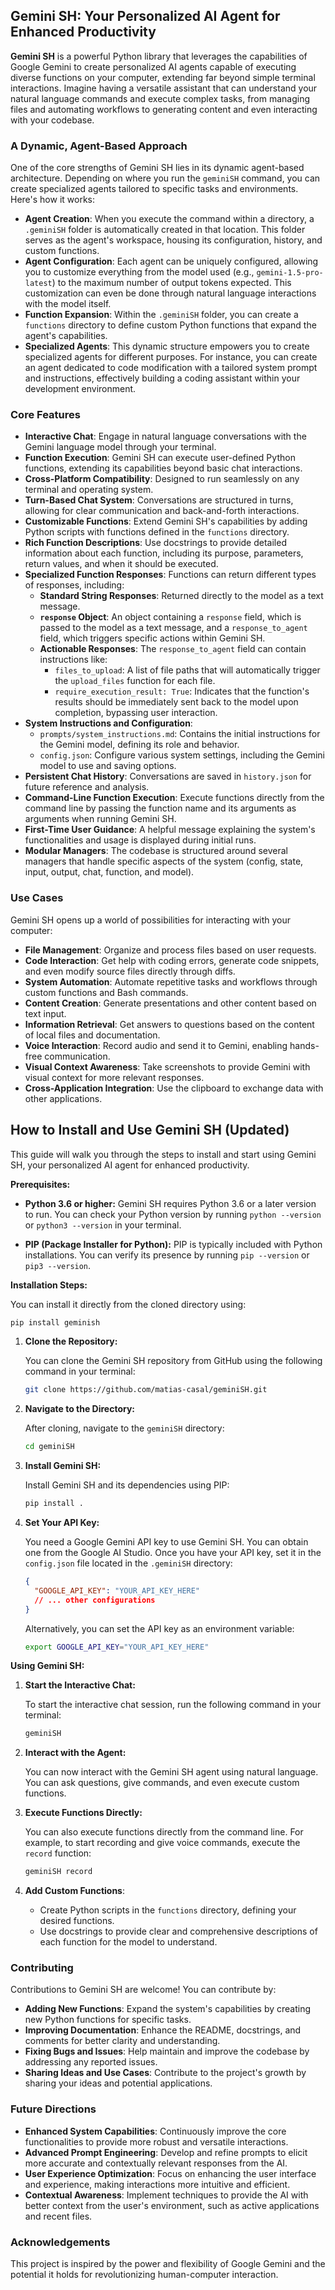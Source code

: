 ## Gemini SH: Your Personalized AI Agent for Enhanced Productivity

**Gemini SH** is a powerful Python library that leverages the capabilities of Google Gemini to create personalized AI agents capable of executing diverse functions on your computer, extending far beyond simple terminal interactions. Imagine having a versatile assistant that can understand your natural language commands and execute complex tasks, from managing files and automating workflows to generating content and even interacting with your codebase.

### A Dynamic, Agent-Based Approach

One of the core strengths of Gemini SH lies in its dynamic agent-based architecture. Depending on where you run the `geminiSH` command, you can create specialized agents tailored to specific tasks and environments. Here's how it works:

- **Agent Creation**: When you execute the command within a directory, a `.geminiSH` folder is automatically created in that location. This folder serves as the agent's workspace, housing its configuration, history, and custom functions.
- **Agent Configuration**: Each agent can be uniquely configured, allowing you to customize everything from the model used (e.g., `gemini-1.5-pro-latest`) to the maximum number of output tokens expected. This customization can even be done through natural language interactions with the model itself.
- **Function Expansion**: Within the `.geminiSH` folder, you can create a `functions` directory to define custom Python functions that expand the agent's capabilities.
- **Specialized Agents**: This dynamic structure empowers you to create specialized agents for different purposes. For instance, you can create an agent dedicated to code modification with a tailored system prompt and instructions, effectively building a coding assistant within your development environment.

### Core Features

- **Interactive Chat**: Engage in natural language conversations with the Gemini language model through your terminal.
- **Function Execution**: Gemini SH can execute user-defined Python functions, extending its capabilities beyond basic chat interactions.
- **Cross-Platform Compatibility**: Designed to run seamlessly on any terminal and operating system.
- **Turn-Based Chat System**: Conversations are structured in turns, allowing for clear communication and back-and-forth interactions.
- **Customizable Functions**: Extend Gemini SH's capabilities by adding Python scripts with functions defined in the `functions` directory.
- **Rich Function Descriptions**: Use docstrings to provide detailed information about each function, including its purpose, parameters, return values, and when it should be executed.
- **Specialized Function Responses**: Functions can return different types of responses, including:
  - **Standard String Responses**: Returned directly to the model as a text message.
  - **`response` Object**: An object containing a `response` field, which is passed to the model as a text message, and a `response_to_agent` field, which triggers specific actions within Gemini SH.
  - **Actionable Responses**: The `response_to_agent` field can contain instructions like:
    - `files_to_upload`: A list of file paths that will automatically trigger the `upload_files` function for each file.
    - `require_execution_result: True`: Indicates that the function's results should be immediately sent back to the model upon completion, bypassing user interaction.
- **System Instructions and Configuration**:
  - `prompts/system_instructions.md`: Contains the initial instructions for the Gemini model, defining its role and behavior.
  - `config.json`: Configure various system settings, including the Gemini model to use and saving options.
- **Persistent Chat History**: Conversations are saved in `history.json` for future reference and analysis.
- **Command-Line Function Execution**: Execute functions directly from the command line by passing the function name and its arguments as arguments when running Gemini SH.
- **First-Time User Guidance**: A helpful message explaining the system's functionalities and usage is displayed during initial runs.
- **Modular Managers**: The codebase is structured around several managers that handle specific aspects of the system (config, state, input, output, chat, function, and model).

### Use Cases

Gemini SH opens up a world of possibilities for interacting with your computer:

- **File Management**: Organize and process files based on user requests.
- **Code Interaction**: Get help with coding errors, generate code snippets, and even modify source files directly through diffs.
- **System Automation**: Automate repetitive tasks and workflows through custom functions and Bash commands.
- **Content Creation**: Generate presentations and other content based on text input.
- **Information Retrieval**: Get answers to questions based on the content of local files and documentation.
- **Voice Interaction**: Record audio and send it to Gemini, enabling hands-free communication.
- **Visual Context Awareness**: Take screenshots to provide Gemini with visual context for more relevant responses.
- **Cross-Application Integration**: Use the clipboard to exchange data with other applications.

## How to Install and Use Gemini SH (Updated)

This guide will walk you through the steps to install and start using Gemini SH, your personalized AI agent for enhanced productivity.

**Prerequisites:**

- **Python 3.6 or higher:** Gemini SH requires Python 3.6 or a later version to run. You can check your Python version by running `python --version` or `python3 --version` in your terminal.

- **PIP (Package Installer for Python):** PIP is typically included with Python installations. You can verify its presence by running `pip --version` or `pip3 --version`.

**Installation Steps:**

You can install it directly from the cloned directory using:

```bash
pip install geminish
```

1. **Clone the Repository:**

   You can clone the Gemini SH repository from GitHub using the following command in your terminal:

   ```bash
   git clone https://github.com/matias-casal/geminiSH.git
   ```

2. **Navigate to the Directory:**

   After cloning, navigate to the `geminiSH` directory:

   ```bash
   cd geminiSH
   ```

3. **Install Gemini SH:**

   Install Gemini SH and its dependencies using PIP:

   ```bash
   pip install .
   ```

4. **Set Your API Key:**

   You need a Google Gemini API key to use Gemini SH. You can obtain one from the Google AI Studio. Once you have your API key, set it in the `config.json` file located in the `.geminiSH` directory:

   ```json
   {
     "GOOGLE_API_KEY": "YOUR_API_KEY_HERE"
     // ... other configurations
   }
   ```

   Alternatively, you can set the API key as an environment variable:

   ```bash
   export GOOGLE_API_KEY="YOUR_API_KEY_HERE"
   ```

**Using Gemini SH:**

1. **Start the Interactive Chat:**

   To start the interactive chat session, run the following command in your terminal:

   ```bash
   geminiSH
   ```

2. **Interact with the Agent:**

   You can now interact with the Gemini SH agent using natural language. You can ask questions, give commands, and even execute custom functions.

3. **Execute Functions Directly:**

   You can also execute functions directly from the command line. For example, to start recording and give voice commands, execute the `record` function:

   ```bash
   geminiSH record
   ```

4. **Add Custom Functions**:
   - Create Python scripts in the `functions` directory, defining your desired functions.
   - Use docstrings to provide clear and comprehensive descriptions of each function for the model to understand.

### Contributing

Contributions to Gemini SH are welcome! You can contribute by:

- **Adding New Functions**: Expand the system's capabilities by creating new Python functions for specific tasks.
- **Improving Documentation**: Enhance the README, docstrings, and comments for better clarity and understanding.
- **Fixing Bugs and Issues**: Help maintain and improve the codebase by addressing any reported issues.
- **Sharing Ideas and Use Cases**: Contribute to the project's growth by sharing your ideas and potential applications.

### Future Directions

- **Enhanced System Capabilities**: Continuously improve the core functionalities to provide more robust and versatile interactions.
- **Advanced Prompt Engineering**: Develop and refine prompts to elicit more accurate and contextually relevant responses from the AI.
- **User Experience Optimization**: Focus on enhancing the user interface and experience, making interactions more intuitive and efficient.
- **Contextual Awareness**: Implement techniques to provide the AI with better context from the user's environment, such as active applications and recent files.

### Acknowledgements

This project is inspired by the power and flexibility of Google Gemini and the potential it holds for revolutionizing human-computer interaction.
